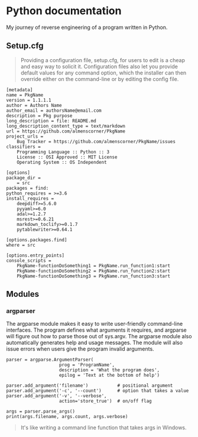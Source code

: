 # Python documentation 

My journey of reverse engineering of a program written in Python.

## Setup.cfg
> Providing a configuration file, setup.cfg, for users to edit is a cheap and easy way to solicit it. Configuration files also let you provide default values for any command option, which the installer can then override either on the command-line or by editing the config file.

```
[metadata]
name = PkgName
version = 1.1.1.1
author = Authors Name
author_email = authorsName@email.com
description = Pkg purpose
long_description = file: README.md
long_description_content_type = text/markdown
url = https://github.com/almenscorner/PkgName
project_urls =
    Bug Tracker = https://github.com/almenscorner/PkgName/issues
classifiers =
    Programming Language :: Python :: 3
    License :: OSI Approved :: MIT License
    Operating System :: OS Independent

[options]
package_dir =
    = src
packages = find:
python_requires = >=3.6
install_requires =
    deepdiff>=5.6.0
    pyyaml>=6.0
    adal>=1.2.7
    msrest>=0.6.21
    markdown_toclify>=0.1.7
    pytablewriter>=0.64.1

[options.packages.find]
where = src

[options.entry_points]
console_scripts =
    PkgName-functionDoSomething1 = PkgName.run_function1:start
    PkgName-functionDoSomething2 = PkgName.run_function2:start
    PkgName-functionDoSomething3 = PkgName.run_function3:start
```

## Modules 

### argparser

The argparse module makes it easy to write user-friendly command-line interfaces. The program defines what arguments it requires, and argparse will figure out how to parse those out of sys.argv. The argparse module also automatically generates help and usage messages. The module will also issue errors when users give the program invalid arguments.

```
parser = argparse.ArgumentParser(
                    prog = 'ProgramName',
                    description = 'What the program does',
                    epilog = 'Text at the bottom of help')

parser.add_argument('filename')           # positional argument
parser.add_argument('-c', '--count')      # option that takes a value
parser.add_argument('-v', '--verbose',
                    action='store_true')  # on/off flag

args = parser.parse_args()
print(args.filename, args.count, args.verbose)
```

> It's like writing a command line function that takes args in Windows.


